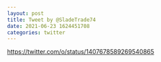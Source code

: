 ```yaml
--- 
layout: post 
title: Tweet by @SladeTrade74 
date: 2021-06-23 1624451708 
categories: twitter 
--- 
```

https://twitter.com/o/status/1407678589269540865